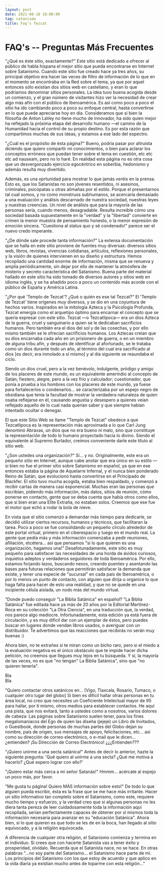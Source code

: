 ```yaml
---
layout: post
date: 2021-08-18 18:00:00
tag: satanismo
title: Faq's Tezcat
---
```


# FAQ's -- Preguntas Más Frecuentes

"¿Qué es éste sitio, exactamente?"
Este sitio está dedicado a ofrecer al público de habla hispana el mejor sitio que pueda encontrarse en Internet sobre Satanismo. Cuando este sitio fue creado hace ya tres años, su principal objetivo era hacer las veces de filtro de información de lo que en el momento se encontraba en la Red sobre el tema, ya que por aquel entonces sólo existían dos sitios web en castellano, y eran lo que podríamos denominar sitios personales. La idea tuvo buena acogida desde un comienzo, y el gran número de visitantes hizo ver la necesidad de crear algo más afín con el público de Iberoamérica. Es así como poco a poco el sitio ha ido cambiando poco a poco su enfoque central, hasta convertirse en lo que puede apreciarse hoy en día. Consideramos que si bien la filosofía de Anton LaVey no tiene mucho de innovador, ha sido quien mejor ha reflejado la próxima etapa del desarrollo humano —el camino de la Humanidad hacia el control de su propio destino. Es por esta razón que compartimos muchas de sus ideas, y estamos a ese lado del espectro.

"¿Cuál es el propósito de ésta página?"
Bueno, podría pasar por altruista diciendo que quiero compartir mi conocimientos, o bien para aclarar los conceptos erróneos que puedan tener sobre el tema en cuestión, etc etc etc ad nauseam, pero no lo haré. En realidad esta página no es otra cosa que un desvergonzado ejercicio egocéntrico en soberbia, hedonismo y además resulta muy divertido.

Además, es una oprtunidad para mostrar lo que jamás veréis en la prensa. Esto es, que los Satanistas no son jóvenes resentidos, ni asesinos, criminales, psicópatas u otras alimañas por el estilo. Porque el presentarnos tal cual somos, y no como monstruos subhumanos, se acercaría demasiado a una evaluación y análisis descarnado de nuestra sociedad, nuestras leyes y nuestras creencias. Un nivel de análisis que para la mayoría de las personas sería, cuando menos, desagradable. Resulta increíble cómo una sociedad basada supuestamente en la "verdad" y la "libertad" convierte en crimen la menor muestra de pensamiento honesto, o la menor expresión de emoción sincera. "Cuestiona al status quo y sé condenado!" parece ser el nuevo credo imperante.

"¿De dónde sale procede tanta información?"
La extensa documentación que se halla en este sitio proviene de fuentes muy diversas: diversos sitios web, libros, revistas, vivencias cotidianas, artículos, reflexiones personales, y la visión de quienes intervienen en su diseño y estructura. Hemos recopilado una cantidad enorme de información, misma que se renueva y amplía periódicamente, sin dejar por ello de mantener la atmósfera de misterio y secreto característica del Satanismo. Buena parte del material hallado en este sitio ha sido tomado de diversos autores y sitios web en idioma inglés, y se ha añadido poco a poco un contenido más acorde con el público de España y América Latina.

"¿Por qué 'Templo de Tezcat'? ¿Qué o quién es ese tal Tezcat?"
El 'Templo de Tezcat' tiene orígenes muy diversos, y se dio en una coyuntura de hechos varios. Inspirados en la mitología Azteca y la Psicología Profunda, Tezcat emergía como el arquetipo óptimo para encarnar el concepto que se quería expresar con este sitio. Tezcat —o Tezcatlipoca— era un dios Azteca de la guerra, cruel y sanguinario a quien se le dedicaban sacrificios humanos. Pero también era el dios del sol y de las cosechas, y por ello mismo también se le ofrecían sacrificios humanos. Los Aztecas creían que su dios encarnaba cada año en un prisionero de guerra, o en un miembro de alguna tribu afín, y después de identificar al afortunado, se le trataba como un dios durante todo un año, al término del cual era sacrificado al dios [es decir, era inmolado a sí mismo] y al día siguiente se reaundaba el ciclo.

Siendo un dios cruel, pero a la vez benévolo, indulgente, pródigo y amigo de los placeres de este mundo, es un equivalente amerindio al concepto de Satán; fiestero, alegre, pero a la vez frío y calculador; cuestionador, que ponía a prueba a los hombres con los placeres de este mundo, ya fuese para fortalecerlos o condenarlos... se caracterizaba por un espejo negro de obsidiana que tenía la facultad de mostrar la verdadera naturaleza de quien osaba reflejarse en él, causando angustia y desespero a quienes veían reflejado aquello de lo cual nada querían saber y que siempre habían intentado ocultar o denegar.

El que este Sitio Web se llame "Templo de Tezcat" obedece a que Tezcatlipoca es la representación más aproximada a lo que Carl Jung denominó Abraxas, un dios que no era bueno ni malo, sino que constituye la representación de todo lo humano proyectado hacia lo divino. Siendo el equivalente al Supremo Burlador, creímos conveniente darle este título al sitio web.

"¿Son ustedes una organización?"
Sí... y no. Originalmente, este era un pequeño sitio en Internet, aunque cabe anotar que era único en su estilo —si bien no fue el primer sitio sobre Satanismo en español, ya que en ese entonces estaba la página de Aquelarre Infernal, y el nunca bien ponderado Reino de Satán, que evolucionó hasta convertirse en el Principado de Blackfer. El sitio tuvo mucha acogida, estaba bien respaldado, y comenzó a recibir cartas de manera casi exponencial. Muchas eran las personas que escribían, pidiendo más información, más datos, sitios de reunión, cómo ponerse en contacto, gente que se deba cuenta que había otros como ellos, que si bien eran una Elite Extraña, no estaban solos. Creemos que ese fue el motor que echó a rodar la bola de nieve.

En vista que el sitio comenzó a demandar más tiempo para dedicarle, se decidió utilizar ciertos recursos, humanos y técnicos, que facilitaran la tarea. Poco a poco se fue consolidando un pequeño círculo alrededor de este portal virtual, primero en el ciberespacio y luego en el mundo real. La gente que pedía más y más información comenzaba a pedir reuniones, afiliación, etcétera... así que pensamos "si lo que quieren es una organización, hagamos una!" Desafotunadamente, este sitio es muy pequeño para satisfacer las necesidades de una horda de ávidos curiosos, inquietos adeptos y verdaderos seguidores de toda Iberoamérica. Por ello, estamos forjando lazos, buscando nexos, creando puentes y asentando las bases para futuras relaciones que permitirán satisfacer la demanda que existe, y tener una especie de "sucursal" en cada país de Iberoamérica, o por lo menos un punto de contacto, con alguien que dirija u organice lo que haga falta para hacer de esto una realidad, y que no se quede en una incipiente célula aislada, un nodo más del mundo virtual.

"Donde puedo conseguir "La Biblia Satánica" en español?
"La Biblia Satánica" fue editada hace ya más de 20 años por la Editorial Martínez-Roca en su colección "La Otra Ciencia", en una traducción que, la verdad, nos parece algo mediocre. Infortunadamente, esta edición ya está fuera de circulación, y es muy difícil dar con un ejemplar de éstos, pero puedes buscar en lugares donde vendan libros usados, o averiguar con un distribuidor. Te advertimos que las reacciones que recibirás no serán muy buenas :)

Ahora bien, no te extrañes si te miran como un bicho raro, pero si el miedo a la evaluación negativa es el único obstáculo que te impide hacer dicha petición, no creemos que llegues muy lejos en tu búsqueda. Y sí, la mayoría de las veces, no es que "no tengan" La Biblia Satánica", sino que "no quieren tenerla".

Bla  
Bla

"Quiero contactar otros satánicos en... [Vigo, Tlaxcala, Rosario, Tumaco, o cualquier otro lugar del globo]
Si bien es difícil hallar otras personas en tu área local, no creo que necesites un Coeficiente Intelectual mayor de 95 para hallar, por tí mismo, otros medios para establecer contactos. He aquí una pista, que nos evitará, tanto a ustedes como a nosotros, varios dolores de cabeza: Las páginas sobre Satanismo suelen tener, para los fines megalomaniacos del Ego de quien las diseña (jejeje) un Libro de Invitados, o Guestbook, donde personas de muchas partes del Globo dejan su nombre, país de origen, sus mensajes de apoyo, felicitaciones, etc... así como su dirección de correo electrónico, o e-mail que le dicen... ¿entienden? ¡Su Dirección de Correo Electrónico! ¿¿¿Entienden???

"¡Quiero unirme a una secta satánica!"
Antes de decir lo anterior, hazte la siguiente pregunta: 'Qué quiero al unirme a una secta? ¿Qué me motiva a hacerlo? ¿Qué espero lograr con ello?'

"¡Quiero estar más cerca a mi señor Satanás!"
Hmmm... acércate al espejo un poco más, por favor.

"Me gusta tu página! Quiero MÁS información sobre esto!"
De todo lo que alguien pueda escribir, ésta es la frase que se me hace más irritante. Hacer un sitio informativo tan completo sobre el Satanismo, como este, requiere mucho tiempo y esfuerzo, y la verdad creo que si algunas personas no les diera tanta pereza de leer cuidadosamente toda la información aquí recopilada, serían perfectamente capaces de obtener por sí mismos toda la información necesaria para avanzar en su "educación Satánica". Ahora bien, si lo que quieren es que todo se les de en la boca, han llegado al sitio equivocado, y a la religión equivocada.

A diferencia de cualquier otra religión, el Satanismo comienza y termina en el individuo. Si crees que con hacerte Satanista vas a tener éxito y prosperidad, olvídalo. Recuerda que el Satanista nace, no se hace. En otras palabras "...no soy parte del Satanismo... el Satanismo hace parte de mí. Los principios del Satanismo con los que estoy de acuerdo y que aplico en la vida diaria ya existían mucho antes de toparme con esta religión..."